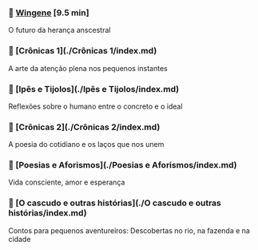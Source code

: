 ### 📄 [Wingene](./wingene-o-futuro-da-heranca-anscestral.html) <span class="word-count">[9.5 min]</span>
O futuro da herança anscestral

### 📁 [Crônicas 1](./Crônicas 1/index.md)
A arte da atenção plena nos pequenos instantes
### 📁 [Ipês e Tijolos](./Ipês e Tijolos/index.md)
Reflexões sobre o humano entre o concreto e o ideal
### 📁 [Crônicas 2](./Crônicas 2/index.md)
A poesia do cotidiano e os laços que nos unem
### 📁 [Poesias e Aforismos](./Poesias e Aforismos/index.md)
Vida consciente, amor e esperança
### 📁 [O cascudo e outras histórias](./O cascudo e outras histórias/index.md)
Contos para pequenos aventureiros: Descobertas no rio, na fazenda e na cidade